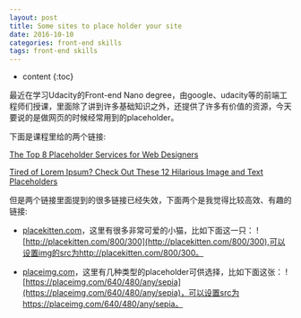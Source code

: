 ```yaml
---
layout: post
title: Some sites to place holder your site
date: 2016-10-10
categories: front-end skills
tags: front-end skills
---
```


* content
{:toc}

最近在学习Udacity的Front-end Nano degree，由google、udacity等的前端工程师们授课，里面除了讲到许多基础知识之外，还提供了许多有价值的资源，今天要说的是做网页的时候经常用到的placeholder。

下面是课程里给的两个链接:

[The Top 8 Placeholder Services for Web Designers](https://code.tutsplus.com/articles/the-top-8-placeholder-services-for-web-designers--net-19485)

[Tired of Lorem Ipsum? Check Out These 12 Hilarious Image and Text Placeholders](https://blog.crazyegg.com/2012/03/30/image-and-text-placeholder/)

但是两个链接里面提到的很多链接已经失效，下面两个是我觉得比较高效、有趣的链接:

* [placekitten.com](http://placekitten.com/)，这里有很多非常可爱的小猫，比如下面这一只：
![http://placekitten.com/800/300](http://placekitten.com/800/300),可以设置img的src为http://placekitten.com/800/300。

* [placeimg.com](https://placeimg.com)，这里有几种类型的placeholder可供选择，比如下面这张：
![https://placeimg.com/640/480/any/sepia](https://placeimg.com/640/480/any/sepia)，可以设置src为https://placeimg.com/640/480/any/sepia。